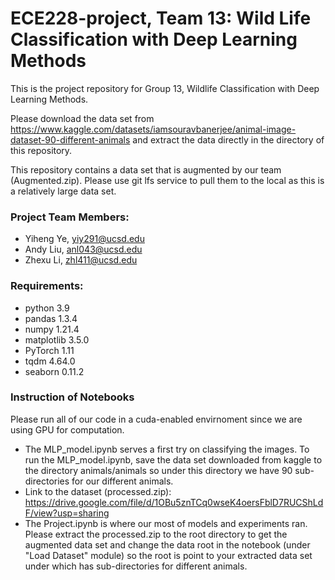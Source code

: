 # ECE228-project, Team 13: Wild Life Classification with Deep Learning Methods
This is the project repository for Group 13, Wildlife Classification with Deep Learning Methods.

Please download the data set from https://www.kaggle.com/datasets/iamsouravbanerjee/animal-image-dataset-90-different-animals and extract the data directly
in the directory of this repository.

This repository contains a data set that is augmented by our team (Augmented.zip). Please use git lfs service to pull them to the local as this is a relatively large data set.

### Project Team Members:
- Yiheng Ye, yiy291@ucsd.edu
- Andy Liu, anl043@ucsd.edu
- Zhexu Li, zhl411@ucsd.edu

### Requirements:
- python 3.9
- pandas 1.3.4
- numpy 1.21.4
- matplotlib 3.5.0
- PyTorch 1.11
- tqdm 4.64.0
- seaborn 0.11.2

### Instruction of Notebooks
Please run all of our code in a cuda-enabled envirnoment since we are using GPU for computation.

- The MLP_model.ipynb serves a first try on classifying the images. To run the MLP_model.ipynb, save the data set downloaded from kaggle to the directory animals/animals so under this directory we have 90 sub-directories for our different animals.
- Link to the dataset (processed.zip): https://drive.google.com/file/d/1OBu5znTCq0wseK4oersFblD7RUCShLdF/view?usp=sharing
- The Project.ipynb is where our most of models and experiments ran. Please extract the processed.zip to the root directory to get the augmented data set and change the data root in the notebook (under "Load Dataset" module) so the root is point to your extracted data set under which has sub-directories for different animals.
